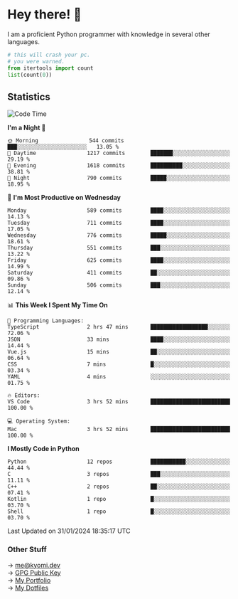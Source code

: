 # Hey there! 👋

I am a proficient Python programmer with knowledge in several other languages.

```py
# this will crash your pc.
# you were warned.
from itertools import count
list(count(0))
```

## Statistics
<!--START_SECTION:waka-->
![Code Time](http://img.shields.io/badge/Code%20Time-815%20hrs%2056%20mins-blue)

**I'm a Night 🦉** 

```text
🌞 Morning                544 commits         ███░░░░░░░░░░░░░░░░░░░░░░   13.05 % 
🌆 Daytime                1217 commits        ███████░░░░░░░░░░░░░░░░░░   29.19 % 
🌃 Evening                1618 commits        ██████████░░░░░░░░░░░░░░░   38.81 % 
🌙 Night                  790 commits         █████░░░░░░░░░░░░░░░░░░░░   18.95 % 
```
📅 **I'm Most Productive on Wednesday** 

```text
Monday                   589 commits         ████░░░░░░░░░░░░░░░░░░░░░   14.13 % 
Tuesday                  711 commits         ████░░░░░░░░░░░░░░░░░░░░░   17.05 % 
Wednesday                776 commits         █████░░░░░░░░░░░░░░░░░░░░   18.61 % 
Thursday                 551 commits         ███░░░░░░░░░░░░░░░░░░░░░░   13.22 % 
Friday                   625 commits         ████░░░░░░░░░░░░░░░░░░░░░   14.99 % 
Saturday                 411 commits         ██░░░░░░░░░░░░░░░░░░░░░░░   09.86 % 
Sunday                   506 commits         ███░░░░░░░░░░░░░░░░░░░░░░   12.14 % 
```


📊 **This Week I Spent My Time On** 

```text
💬 Programming Languages: 
TypeScript               2 hrs 47 mins       ██████████████████░░░░░░░   72.06 % 
JSON                     33 mins             ████░░░░░░░░░░░░░░░░░░░░░   14.44 % 
Vue.js                   15 mins             ██░░░░░░░░░░░░░░░░░░░░░░░   06.64 % 
CSS                      7 mins              █░░░░░░░░░░░░░░░░░░░░░░░░   03.34 % 
YAML                     4 mins              ░░░░░░░░░░░░░░░░░░░░░░░░░   01.75 % 

🔥 Editors: 
VS Code                  3 hrs 52 mins       █████████████████████████   100.00 % 

💻 Operating System: 
Mac                      3 hrs 52 mins       █████████████████████████   100.00 % 
```

**I Mostly Code in Python** 

```text
Python                   12 repos            ███████████░░░░░░░░░░░░░░   44.44 % 
C                        3 repos             ███░░░░░░░░░░░░░░░░░░░░░░   11.11 % 
C++                      2 repos             ██░░░░░░░░░░░░░░░░░░░░░░░   07.41 % 
Kotlin                   1 repo              █░░░░░░░░░░░░░░░░░░░░░░░░   03.70 % 
Shell                    1 repo              █░░░░░░░░░░░░░░░░░░░░░░░░   03.70 % 
```




 Last Updated on 31/01/2024 18:35:17 UTC
<!--END_SECTION:waka-->

### Other Stuff

→ [me@kyomi.dev](mailto:me@kyomi.dev)\
→ [GPG Public Key](https://github.com/bitterteriyaki.gpg)\
→ [My Portfolio](https://kyomi.dev)\
→ [My Dotfiles](https://github.com/bitterteriyaki/dotfiles)
